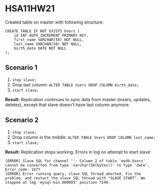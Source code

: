 # HSA11HW21

Created table on master with following structure:
```
CREATE TABLE IF NOT EXISTS Users (
    id INT AUTO_INCREMENT PRIMARY KEY,
    first_name VARCHAR(50) NOT NULL,
    last_name VARCHAR(50) NOT NULL,
    birth_date DATE NOT NULL
);
```
## Scenario 1
1. `stop slave;`
2. Drop last column: `ALTER TABLE Users DROP COLUMN birth_date;`
3. `start slave;`
   
**Result:** Replication continues to sync data from master (insers, updates, deletes), except that slave doesn't have last column anymore.

## Scenario 2
1. `stop slave;`
2. Drop column in the middle: `ALTER TABLE Users DROP COLUMN last_name;`
3. `start slave;`
   
**Result:** Replication stops working. Errors in log on attempt to start slave:
```
[ERROR] Slave SQL for channel '': Column 2 of table 'mydb.Users' cannot be converted from type 'varchar(50(bytes))' to type 'date', Error_code: 1677
[ERROR] Error running query, slave SQL thread aborted. Fix the problem, and restart the slave SQL thread with "SLAVE START". We stopped at log 'mysql-bin.000003' position 7149.
```
